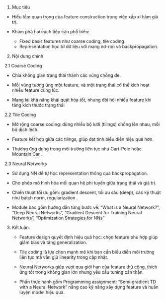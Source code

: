 1. Mục tiêu
 - Hiểu tầm quan trọng của feature construction trong  việc xấp xỉ hàm giá trị.

 - Khám phá hai cách tiếp cận phổ biến:

   + Fixed basis features như coarse coding, tile coding.
   + Representation học từ dữ liệu với mạng nơ-ron và backpropagation.

2. Nội dung chính

 2.1 Coarse Coding
   - Chia không gian trạng thái thành các vùng chồng đè.

   - Mỗi vùng tương ứng một feature, và một trạng thái có thể kích hoạt nhiều feature cùng lúc.

   - Mang lại khả năng khái quát hóa tốt, nhưng đòi hỏi nhiều feature khi tăng kích thước trạng thái 

 2.2 Tile Coding
   - Mở rộng coarse coding: dùng nhiều bộ lưới (tilings) chồng lên nhau, mỗi bộ dịch lệch.

   - Feature kết hợp giữa các tilings, giúp đạt tính biểu diễn hiệu quả hơn.

   - Thường ứng dụng trong môi trường liên tục như Cart-Pole hoặc Mountain Car . 

 2.3 Neural Networks
   - Sử dụng NN để tự học representation thông qua backpropagation.

   - Cho phép mô hình hóa mối quan hệ phi tuyến giữa trạng thái và giá trị.

   - Chiến thuật tối ưu gồm: gradient descent, tối ưu sâu (deep), các kỹ thuật như batch norm, regularization .

   - Module bao gồm hướng dẫn từng bước về: “What is a Neural Network?”, “Deep Neural Networks”, “Gradient Descent for Training Neural Networks”, “Optimization Strategies for NNs”

3. Kết luận. 

    - Feature design quyết định hiệu quả học: chọn feature phù hợp giúp giảm bias và tăng generalization.

    - Tile coding là lựa chọn mạnh mẽ khi bạn cần biểu diễn môi trường liên tục mà vẫn giữ linearity trong cập nhật.

    - Neural Networks giúp vượt qua giới hạn của feature thủ công, thích ứng tốt trong không gian lớn nhưng yêu cầu tuning cẩn thận.

    - Phần thực hành gồm Programming assignment: “Semi‑gradient TD with a Neural Network” nâng cao kỹ năng xây dựng feature và huấn luyện model hiệu quả.
